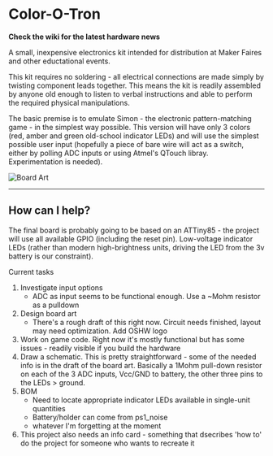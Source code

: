 Color-O-Tron
============
**Check the wiki for the latest hardware news**

A small, inexpensive electronics kit intended for distribution at Maker Faires and other eductational events.

This kit requires no soldering - all electrical connections are made simply by twisting component leads together. This means the kit is readily assembled by anyone old enough to listen to verbal instructions and able to perform the required physical manipulations.

The basic premise is to emulate Simon - the electronic pattern-matching game - in the simplest way possible. This version will have only 3 colors (red, amber and green old-school indicator LEDs) and will use the simplest possible user input (hopefully a piece of bare wire will act as a switch, either by polling ADC inputs or using Atmel's QTouch libray. Experimentation is needed).

![Board Art](https://raw.githubusercontent.com/loansindi/Color-O-Tron/master/laser_cut_board.png)

---

How can I help?
-----

The final board is probably going to be based on an ATTiny85 - the project will use all available GPIO (including the reset pin). Low-voltage indicator LEDs (rather than modern high-brightness units, driving the LED from the 3v battery is our constraint).

Current tasks

1. Investigate input options
    * ADC as input seems to be functional enough. Use a ~Mohm resistor as a pulldown
2. Design board art
    * There's a rough draft of this right now. Circuit needs finished, layout may need optimization. Add OSHW logo
3. Work on game code. Right now it's mostly functional but has some issues - readily visible if you build the hardware
4. Draw a schematic. This is pretty straightforward - some of the needed info is in the draft of the board art. Basically a 1Mohm pull-down resistor on each of the 3 ADC inputs, Vcc/GND to battery, the other three pins to the LEDs > ground.
5. BOM
    * Need to locate appropriate indicator LEDs available in single-unit quantities
    * Battery/holder can come from ps1_noise
    * whatever I'm forgetting at the moment
6. This project also needs an info card - something that dsecribes 'how to' do the project for someone who wants to recreate it
